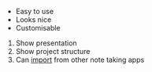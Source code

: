- Easy to use
- Looks nice
- Customisable

1. Show presentation
2. Show project structure
3. Can [import](https://help.obsidian.md/import) from other note taking apps